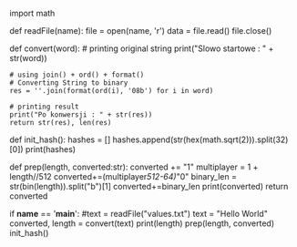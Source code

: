 import math


def readFile(name):
    file = open(name, 'r')
    data = file.read()
    file.close()

def convert(word):
    # printing original string
    print("Slowo startowe : " + str(word))

    # using join() + ord() + format()
    # Converting String to binary
    res = ''.join(format(ord(i), '08b') for i in word)

    # printing result
    print("Po konwersji : " + str(res))
    return str(res), len(res)

def init_hash():
    hashes = []
    hashes.append(str(hex(math.sqrt(2))).split(32)[0])
    print(hashes)

        
        
def prep(length, converted:str):
    converted += "1"
    multiplayer = 1 + length//512
    converted+=(multiplayer*512-64)*"0"
    binary_len = str(bin(length)).split("b")[1]
    converted+=binary_len
    print(converted)
    return converted




if __name__ == '__main__':
    #text = readFile("values.txt")
    text = "Hello World"
    converted, length = convert(text)
    print(length)
    prep(length, converted)
    init_hash()
